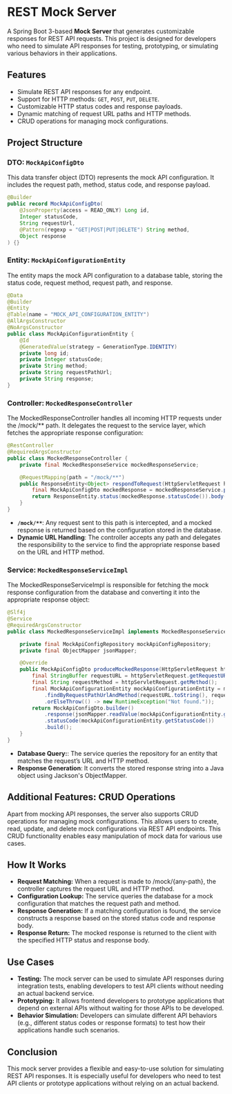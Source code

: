# REST Mock Server

A Spring Boot 3-based **Mock Server** that generates customizable responses for REST API requests. This project is designed for developers who need to simulate API responses for testing, prototyping, or simulating various behaviors in their applications.

## Features

- Simulate REST API responses for any endpoint.
- Support for HTTP methods: `GET`, `POST`, `PUT`, `DELETE`.
- Customizable HTTP status codes and response payloads.
- Dynamic matching of request URL paths and HTTP methods.
- CRUD operations for managing mock configurations.

## Project Structure

### DTO: `MockApiConfigDto`

This data transfer object (DTO) represents the mock API configuration. It includes the request path, method, status code, and response payload.

```java
@Builder
public record MockApiConfigDto(
    @JsonProperty(access = READ_ONLY) Long id,
    Integer statusCode,
    String requestUrl,
    @Pattern(regexp = "GET|POST|PUT|DELETE") String method,
    Object response
) {}

```

### Entity: `MockApiConfigurationEntity`

The entity maps the mock API configuration to a database table, storing the status code, request method, request path, and response.

```java
@Data
@Builder
@Entity
@Table(name = "MOCK_API_CONFIGURATION_ENTITY")
@AllArgsConstructor
@NoArgsConstructor
public class MockApiConfigurationEntity {
    @Id
    @GeneratedValue(strategy = GenerationType.IDENTITY)
    private long id;
    private Integer statusCode;
    private String method;
    private String requestPathUrl;
    private String response;
}

```

### Controller: `MockedResponseController`

The MockedResponseController handles all incoming HTTP requests under the /mock/** path. It delegates the request to the service layer, which fetches the appropriate response configuration:

```java
@RestController
@RequiredArgsConstructor
public class MockedResponseController {
    private final MockedResponseService mockedResponseService;

    @RequestMapping(path = "/mock/**")
    public ResponseEntity<Object> respondToRequest(HttpServletRequest httpServletRequest) throws IOException {
        final MockApiConfigDto mockedResponse = mockedResponseService.produceMockedResponse(httpServletRequest);
        return ResponseEntity.status(mockedResponse.statusCode()).body(mockedResponse.response());
    }
}

```

- **`/mock/**`**: Any request sent to this path is intercepted, and a mocked response is returned based on the configuration stored  in the database.
- **Dynamic URL Handling**: The controller accepts any path and delegates the responsibility to the service to find the appropriate response based on the URL and HTTP method.


### Service: `MockedResponseServiceImpl`

The MockedResponseServiceImpl is responsible for fetching the mock response configuration from the database and converting it into the appropriate response object:

```java
@Slf4j
@Service
@RequiredArgsConstructor
public class MockedResponseServiceImpl implements MockedResponseService {

    private final MockApiConfigRepository mockApiConfigRepository;
    private final ObjectMapper jsonMapper;

    @Override
    public MockApiConfigDto produceMockedResponse(HttpServletRequest httpServletRequest) throws IOException {
        final StringBuffer requestURL = httpServletRequest.getRequestURL();
        final String requestMethod = httpServletRequest.getMethod();
        final MockApiConfigurationEntity mockApiConfigurationEntity = mockApiConfigRepository
            .findByRequestPathUrlAndMethod(requestURL.toString(), requestMethod)
            .orElseThrow(() -> new RuntimeException("Not found."));
        return MockApiConfigDto.builder()
            .response(jsonMapper.readValue(mockApiConfigurationEntity.getResponse(), Object.class))
            .statusCode(mockApiConfigurationEntity.getStatusCode())
            .build();
    }
}

```

- **Database Query:**: The service queries the repository for an entity that matches the request’s URL and HTTP method.
- **Response Generation**: It converts the stored response string into a Java object using Jackson's ObjectMapper.


## Additional Features: CRUD Operations

Apart from mocking API responses, the server also supports CRUD operations for managing mock configurations. This allows users to create, read, update, and delete mock configurations via REST API endpoints. This CRUD functionality enables easy manipulation of mock data for various use cases.

## How It Works

- **Request Matching:** When a request is made to /mock/{any-path}, the controller captures the request URL and HTTP method.
- **Configuration Lookup:** The service queries the database for a mock configuration that matches the request path and method.
- **Response Generation:** If a matching configuration is found, the service constructs a response based on the stored status code and response body.
- **Response Return:** The mocked response is returned to the client with the specified HTTP status and response body.

## Use Cases

- **Testing:** The mock server can be used to simulate API responses during integration tests, enabling developers to test API clients without needing an actual backend service.
- **Prototyping:** It allows frontend developers to prototype applications that depend on external APIs without waiting for those APIs to be developed.
- **Behavior Simulation:** Developers can simulate different API behaviors (e.g., different status codes or response formats) to test how their applications handle such scenarios.

## Conclusion

This mock server provides a flexible and easy-to-use solution for simulating REST API responses. It is especially useful for developers who need to test API clients or prototype applications without relying on an actual backend.
